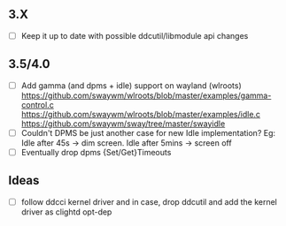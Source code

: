 ## 3.X
- [ ] Keep it up to date with possible ddcutil/libmodule api changes

## 3.5/4.0
- [ ] Add gamma (and dpms + idle) support on wayland (wlroots)
https://github.com/swaywm/wlroots/blob/master/examples/gamma-control.c
https://github.com/swaywm/wlroots/blob/master/examples/idle.c
https://github.com/swaywm/sway/tree/master/swayidle
- [ ] Couldn't DPMS be just another case for new Idle implementation? Eg: Idle after 45s -> dim screen. Idle after 5mins -> screen off
- [ ] Eventually drop dpms {Set/Get}Timeouts

## Ideas
- [ ] follow ddcci kernel driver and in case, drop ddcutil and add the kernel driver as clightd opt-dep
